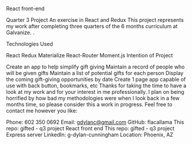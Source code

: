React front-end

Quarter 3 Project
An exercise in React and Redux
This project represents my work after completing three quarters of the 6 months curriculum at Galvanize. .


Technologies Used

React
Redux
Materialize
React-Router
Moment.js
Intention of Project

Create an app to help simplify gift giving
Maintain a record of people who will be given gifts
Maintain a list of potential gifts for each person
Display the coming gift-giving opportunities by date
Create 1 page app capable of use with back button, bookmarks, etc
Thanks for taking the time to have a look at my work and for your interest in me professionally. I plan on being horrified by how bad my methodologies were when I look back in a few months time, so please consider this a work in progress. Feel free to contact me however you like:

Phone:	602 350 0692
Email:	gdylanc@gmail.com
GitHub:	flacallama
This repo:	gifted - q3 project React front end
This repo:	gifted - q3 project Express server
LinkedIn:	g-dylan-cunningham
Location:	Phoenix, AZ
